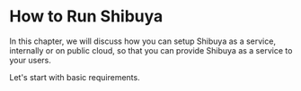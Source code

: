 # How to Run Shibuya

In this chapter, we will discuss how you can setup Shibuya as a service, internally or on public cloud, so that you can provide Shibuya as a service to your users.

Let's start with basic requirements.
